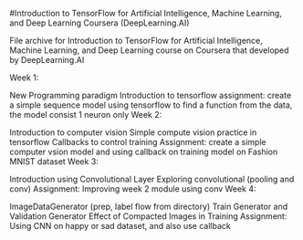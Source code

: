 #Introduction to TensorFlow for Artificial Intelligence, Machine Learning, and Deep Learning
Coursera (DeepLearning.AI)

File archive for Introduction to TensorFlow for Artificial Intelligence, Machine Learning, and Deep Learning course on Coursera that developed by DeepLearning.AI

Week 1:

New Programming paradigm
Introduction to tensorflow
assignment: create a simple sequence model using tensorflow to find a function from the data, the model consist 1 neuron only
Week 2:

Introduction to computer vision
Simple compute vision practice in tensorflow
Callbacks to control training
Assignment: create a simple computer vsion model and using callback on training model on Fashion MNIST dataset
Week 3:

Introduction using Convolutional Layer
Exploring convolutional (pooling and conv)
Assignment: Improving week 2 module using conv
Week 4:

ImageDataGenerator (prep, label flow from directory)
Train Generator and Validation Generator
Effect of Compacted Images in Training
Assignment: Using CNN on happy or sad dataset, and also use callback
